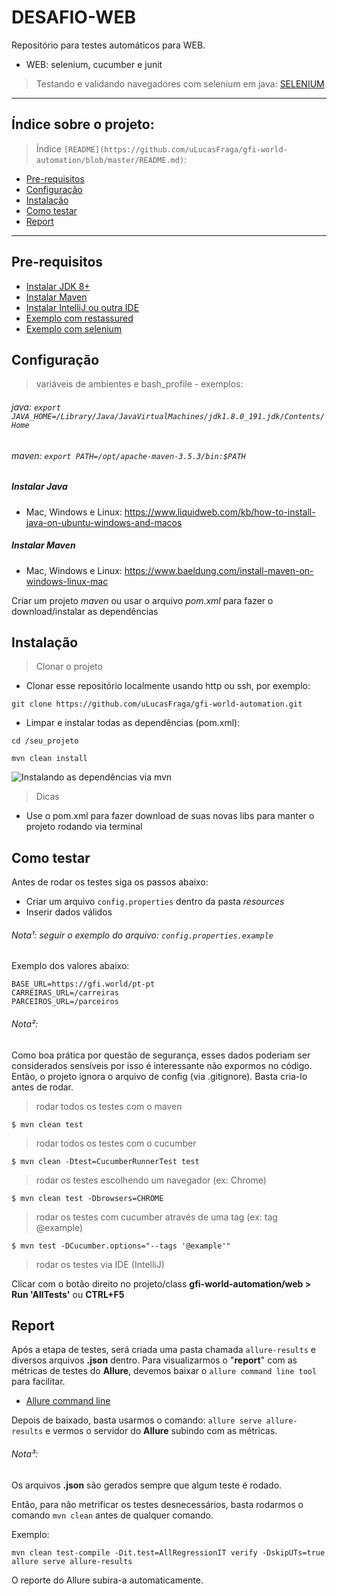 # DESAFIO-WEB

Repositório para testes automáticos para WEB.
- WEB: selenium, cucumber e junit

> Testando e validando navegadores com selenium em java: [SELENIUM](https://github.com/SeleniumHQ/selenium)

---

## Índice sobre o projeto:

> Índice `[README](https://github.com/uLucasFraga/gfi-world-automation/blob/master/README.md)`:

- [Pre-requisitos](#pre-requisitos)
- [Configuração](#configuração)
- [Instalação](#instalação)
- [Como testar](#como-testar)
- [Report](#report)

---

## Pre-requisitos

- [Instalar JDK 8+](https://www.oracle.com/java/technologies/javase-downloads.html)
- [Instalar Maven](https://maven.apache.org/install.html)
- [Instalar IntelliJ ou outra IDE](https://www.jetbrains.com/idea/download/)
- [Exemplo com restassured](https://github.com/rest-assured/rest-assured/wiki/GettingStarted)
- [Exemplo com selenium](https://medium.com/@mlvandijk/getting-started-with-cucumber-in-java-a-10-minute-tutorial-586652d2c82)

## Configuração

> variáveis de ambientes e bash_profile - exemplos:

###### java: `export JAVA_HOME=/Library/Java/JavaVirtualMachines/jdk1.8.0_191.jdk/Contents/Home`

###### maven: `export PATH=/opt/apache-maven-3.5.3/bin:$PATH`

##### Instalar Java
- Mac, Windows e Linux: https://www.liquidweb.com/kb/how-to-install-java-on-ubuntu-windows-and-macos

##### Instalar Maven
- Mac, Windows e Linux: https://www.baeldung.com/install-maven-on-windows-linux-mac

Criar um projeto _maven_ ou usar o arquivo _pom.xml_ para fazer o download/instalar as dependências

## Instalação

> Clonar o projeto

- Clonar esse repositório localmente usando http ou ssh, por exemplo:

`git clone https://github.com/uLucasFraga/gfi-world-automation.git`

- Limpar e instalar todas as dependências (pom.xml):

`cd /seu_projeto`

`mvn clean install`

![Instalando as dependências via mvn](http://g.recordit.co/vCNaZgadVu.gif)

> Dicas

- Use o pom.xml para fazer download de suas novas libs para manter o projeto rodando via terminal

## Como testar

Antes de rodar os testes siga os passos abaixo:

- Criar um arquivo `config.properties` dentro da pasta *resources*
- Inserir dados válidos

###### Nota¹: seguir o exemplo do arquivo: `config.properties.example`
Exemplo dos valores abaixo:

```
BASE_URL=https://gfi.world/pt-pt
CARREIRAS_URL=/carreiras
PARCEIROS_URL=/parceiros
```
###### Nota²:
Como boa prática por questão de segurança, esses dados poderiam ser considerados sensíveis por isso é interessante não expormos no código.
Então, o projeto ignora o arquivo de config (via .gitignore). Basta cria-lo antes de rodar.

> rodar todos os testes com o maven
```
$ mvn clean test
```

> rodar todos os testes com o cucumber
```
$ mvn clean -Dtest=CucumberRunnerTest test
```

> rodar os testes escolhendo um navegador (ex: Chrome)
```
$ mvn clean test -Dbrowsers=CHROME
```

> rodar os testes com cucumber através de uma tag (ex: tag @example)
```
$ mvn test -DCucumber.options="--tags '@example'"
```

> rodar os testes via IDE (IntelliJ)

Clicar com o botão direito no projeto/class **gfi-world-automation/web > Run 'AllTests'** ou **CTRL+F5**

## Report
Após a etapa de testes, será criada uma pasta chamada `allure-results` e diversos arquivos **.json** dentro.
Para visualizarmos o "**report**" com as métricas de testes do **Allure**, devemos baixar o `allure command line tool` para facilitar.

- [Allure command line](https://github.com/etki/allure-cli)

Depois de baixado, basta usarmos o comando: `allure serve allure-results` e vermos o servidor do **Allure** subindo com as métricas.

###### Nota³:
Os arquivos **.json** são gerados sempre que algum teste é rodado.

Então, para não metrificar os testes desnecessários, basta rodarmos o comando `mvn clean` antes de qualquer comando.

Exemplo:
```
mvn clean test-compile -Dit.test=AllRegressionIT verify -DskipUTs=true
allure serve allure-results
```
O reporte do Allure subira-a automaticamente.
